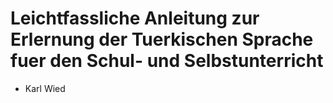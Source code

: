 # Leichtfassliche Anleitung zur Erlernung der Tuerkischen Sprache fuer den Schul- und Selbstunterricht

- Karl Wied

